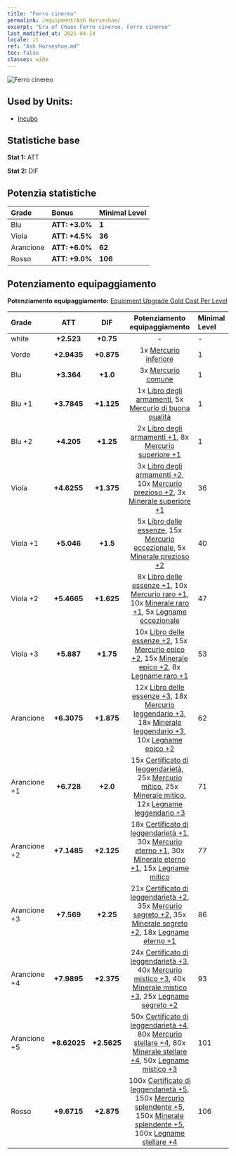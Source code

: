 ```yaml
---
title: "Ferro cinereo"
permalink: /equipment/Ash Horseshoe/
excerpt: "Era of Chaos Ferro cinereo. Ferro cinereo"
last_modified_at: 2021-04-14
locale: it
ref: "Ash Horseshoe.md"
toc: false
classes: wide
---
```


  ![Ferro cinereo](/images/e/e_5083.png)

## Used by Units:

* [Incubo](/it/units/Nightmare/) 


## Statistiche base
 **Stat 1:** ATT

 **Stat 2:** DIF

## Potenzia statistiche

  |     Grade    |   Bonus | Minimal Level | 
  |:-------------|:--------|:--------------| 
  | Blu | **ATT: +3.0%** | **1** | 
  | Viola | **ATT: +4.5%** | **36** | 
  | Arancione | **ATT: +6.0%** | **62** | 
  | Rosso | **ATT: +9.0%** | **106** | 


## Potenziamento equipaggiamento
 **Potenziamento equipaggiamento:** [Equipment Upgrade Gold Cost Per Level](/equipment/EquipmentUpgradeCostPerLevel/) 

  |          Grade      | ATT | DIF | Potenziamento equipaggiamento | Minimal Level |
  |:--------------------|:---------:|:---------:|:----------------:|:--------------|
  | white | **+2.523** | **+0.75** | - | - |
  | Verde | **+2.9435** | **+0.875** | 1x [Mercurio inferiore](/it/Items/mat_2/) | 1 |
  | Blu | **+3.364** | **+1.0** | 3x [Mercurio comune](/it/Items/mat_8/) | 1 |
  | Blu +1 | **+3.7845** | **+1.125** | 1x [Libro degli armamenti](/it/Items/mat_18/), 5x [Mercurio di buona qualità](/it/Items/mat_14/) | 1 |
  | Blu +2 | **+4.205** | **+1.25** | 2x [Libro degli armamenti +1](/it/Items/mat_25/), 8x [Mercurio superiore +1](/it/Items/mat_21/) | 1 |
  | Viola | **+4.6255** | **+1.375** | 3x [Libro degli armamenti +2](/it/Items/mat_32/), 10x [Mercurio prezioso +2](/it/Items/mat_28/), 3x [Minerale superiore +1](/it/Items/mat_19/) | 36 |
  | Viola +1 | **+5.046** | **+1.5** | 5x [Libro delle essenze](/it/Items/mat_39/), 15x [Mercurio eccezionale](/it/Items/mat_35/), 5x [Minerale prezioso +2](/it/Items/mat_26/) | 40 |
  | Viola +2 | **+5.4665** | **+1.625** | 8x [Libro delle essenze +1](/it/Items/mat_46/), 10x [Mercurio raro +1](/it/Items/mat_42/), 10x [Minerale raro +1](/it/Items/mat_40/), 5x [Legname eccezionale](/it/Items/mat_34/) | 47 |
  | Viola +3 | **+5.887** | **+1.75** | 10x [Libro delle essenze +2](/it/Items/mat_53/), 15x [Mercurio epico +2](/it/Items/mat_49/), 15x [Minerale epico +2](/it/Items/mat_47/), 8x [Legname raro +1](/it/Items/mat_41/) | 53 |
  | Arancione | **+6.3075** | **+1.875** | 12x [Libro delle essenze +3](/it/Items/mat_60/), 18x [Mercurio leggendario +3](/it/Items/mat_56/), 18x [Minerale leggendario +3](/it/Items/mat_54/), 10x [Legname epico +2](/it/Items/mat_48/) | 62 |
  | Arancione +1 | **+6.728** | **+2.0** | 15x [Certificato di leggendarietà](/it/Items/mat_67/), 25x [Mercurio mitico](/it/Items/mat_63/), 25x [Minerale mitico](/it/Items/mat_61/), 12x [Legname leggendario +3](/it/Items/mat_55/) | 71 |
  | Arancione +2 | **+7.1485** | **+2.125** | 18x [Certificato di leggendarietà +1](/it/Items/mat_74/), 30x [Mercurio eterno +1](/it/Items/mat_70/), 30x [Minerale eterno +1](/it/Items/mat_68/), 15x [Legname mitico](/it/Items/mat_62/) | 77 |
  | Arancione +3 | **+7.569** | **+2.25** | 21x [Certificato di leggendarietà +2](/it/Items/mat_81/), 35x [Mercurio segreto +2](/it/Items/mat_77/), 35x [Minerale segreto +2](/it/Items/mat_75/), 18x [Legname eterno +1](/it/Items/mat_69/) | 86 |
  | Arancione +4 | **+7.9895** | **+2.375** | 24x [Certificato di leggendarietà +3](/it/Items/mat_88/), 40x [Mercurio mistico +3](/it/Items/mat_84/), 40x [Minerale mistico +3](/it/Items/mat_82/), 25x [Legname segreto +2](/it/Items/mat_76/) | 93 |
  | Arancione +5 | **+8.62025** | **+2.5625** | 50x [Certificato di leggendarietà +4](/it/Items/mat_95/), 80x [Mercurio stellare +4](/it/Items/mat_91/), 80x [Minerale stellare +4](/it/Items/mat_89/), 50x [Legname mistico +3](/it/Items/mat_83/) | 101 |
  | Rosso | **+9.6715** | **+2.875** | 100x [Certificato di leggendarietà +5](/it/Items/mat_102/), 150x [Mercurio splendente +5](/it/Items/mat_98/), 150x [Minerale splendente +5](/it/Items/mat_96/), 100x [Legname stellare +4](/it/Items/mat_90/) | 106 |

